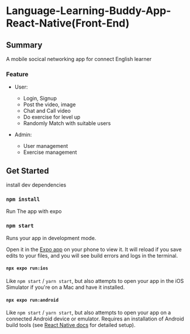 # Language-Learning-Buddy-App-React-Native(Front-End)

## Summary
A mobile socical networking app for connect English learner
### Feature
- User:
  + Login, Signup
  + Post the video, image
  + Chat and Call video
  + Do exercise for level up
  + Randomly Match with suitable users

- Admin:
  + User management
  + Exercise management
## Get Started

install dev dependencies

### `npm install`

Run The app with expo

### `npm start`

Runs your app in development mode.

Open it in the [Expo app](https://expo.io) on your phone to view it. It will reload if you save edits to your files, and you will see build errors and logs in the terminal.

#### `npx expo run:ios`

Like `npm start` / `yarn start`, but also attempts to open your app in the iOS Simulator if you're on a Mac and have it installed.

#### `npx expo run:android`

Like `npm start` / `yarn start`, but also attempts to open your app on a connected Android device or emulator. Requires an installation of Android build tools (see [React Native docs](https://facebook.github.io/react-native/docs/getting-started.html) for detailed setup).


